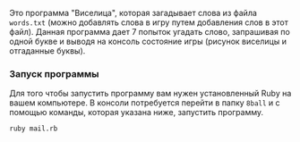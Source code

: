 Это программа "Виселица", которая загадывает слова из файла `words.txt` (можно добавлять слова в игру путем добавления 
слов в этот файл). Данная программа дает 7 попыток угадать слово, запрашивая по одной букве и выводя на консоль 
состояние игры (рисунок виселицы и отгаданные буквы).
### Запуск программы
Для того чтобы запустить программу вам нужен установленный Ruby на вашем компьютере. В консоли потребуется перейти в 
папку `8ball` и с помощью команды, которая указана ниже, запустить программу.

`ruby mail.rb`
